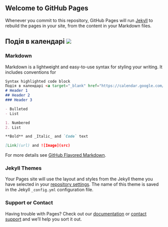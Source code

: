 ## Welcome to GitHub Pages
Whenever you commit to this repository, GitHub Pages will run [Jekyll](https://jekyllrb.com/) to rebuild the pages in your site, from the content in your Markdown files.
## Подія в календарі <a target="_blank" href="https://calendar.google.com/event?action=TEMPLATE&amp;tmeid=MGl0Zjh0c2xrYWJpaGdpZmo3dnBwN251cjAgbWF4eW1pdmFub3YyMDEzQG0&amp;tmsrc=maxymivanov2013%40gmail.com"><img border="0" src="https://www.google.com/calendar/images/ext/gc_button1_uk.gif"></a>
### Markdown

Markdown is a lightweight and easy-to-use syntax for styling your writing. It includes conventions for

```markdown
Syntax highlighted code block
Подія в календарі <a target="_blank" href="https://calendar.google.com/event?action=TEMPLATE&amp;tmeid=MGl0Zjh0c2xrYWJpaGdpZmo3dnBwN251cjAgbWF4eW1pdmFub3YyMDEzQG0&amp;tmsrc=maxymivanov2013%40gmail.com"><img border="0" src="https://www.google.com/calendar/images/ext/gc_button1_uk.gif"></a>
# Header 1
## Header 2
### Header 3

- Bulleted
- List

1. Numbered
2. List

**Bold** and _Italic_ and `Code` text

[Link](url) and ![Image](src)
```

For more details see [GitHub Flavored Markdown](https://guides.github.com/features/mastering-markdown/).

### Jekyll Themes

Your Pages site will use the layout and styles from the Jekyll theme you have selected in your [repository settings](https://github.com/CNTGFYGSLH/cntgfygslh.github.io/settings). The name of this theme is saved in the Jekyll `_config.yml` configuration file.

### Support or Contact

Having trouble with Pages? Check out our [documentation](https://help.github.com/categories/github-pages-basics/) or [contact support](https://github.com/contact) and we’ll help you sort it out.

